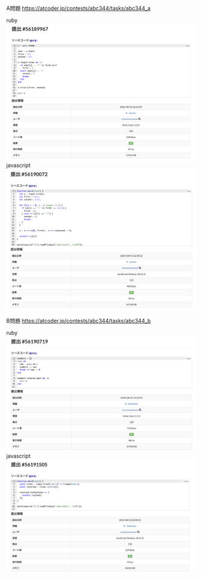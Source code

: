 A問題
https://atcoder.jp/contests/abc344/tasks/abc344_a

ruby
![alt text](a_ruby.png)
javascript
![alt text](a_javascript.png)


B問題
https://atcoder.jp/contests/abc344/tasks/abc344_b

ruby
![alt text](b_ruby.png)
javascript
![alt text](b_javascript.png)
